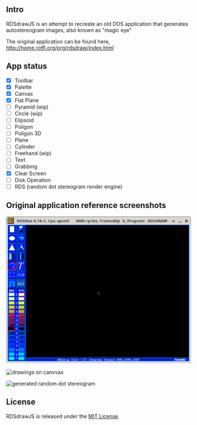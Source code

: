 ## Intro

RDSdrawJS is an attempt to recreate an old DOS application that generates autostereogram images, also known as "magic eye"

The original application can be found here, http://home.rotfl.org/prg/rdsdraw/index.html

## App status

- [x] Toolbar
- [x] Palette
- [x] Canvas
- [x] Flat Plane
- [ ] Pyramid (wip)
- [ ] Circle (wip)
- [ ] Elipsoid
- [ ] Poligon
- [ ] Poligon 3D
- [ ] Plane
- [ ] Cylinder
- [ ] Freehand (wip)
- [ ] Text
- [ ] Grabbing
- [x] Clear Screen
- [ ] Disk Operation
- [ ] RDS (random dot stereogram render engine)

## Original application reference screenshots

![blank screen](https://github.com/paulogeyer/rdsdrawjs/raw/master/docs/rdsdraw30.png "blank screen")

![drawings on canvvas](https://github.com/paulogeyer/rdsdrawjs/raw/master/docs/rdsdraw31.png "drawings on ccanvas")

![generated random dot stereogram](https://github.com/paulogeyer/rdsdrawjs/raw/master/docs/rdsdraw32.png "generated random dot stereogram")

## License

RDSdrawJS is released under the [MIT License](https://opensource.org/licenses/MIT).